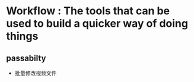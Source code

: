 # Workflow : The tools that can be used to build a quicker way of doing things 
## passabilty
* 批量修改视频文件